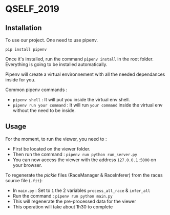 # QSELF_2019

## Installation

To use our project. One need to use pipenv. 

```
pip install pipenv
```

Once it's installed, run the command `pipenv install` in the root folder. Everything is going to be installed automatically.

Pipenv will create a virtual environnement with all the needed dependances inside for you.

Common pipenv commands :

 * `pipenv shell` : It will put you inside the virtual env shell.
 * `pipenv run your command` : It will run `your command` inside the virtual env without the need to be inside.

## Usage

For the moment, to run the viewer, you need to :

 * First be located on the viewer folder.
 * Then run the command : `pipenv run python run_server.py`
 * You can now access the viewer with the address `127.0.0.1:5000` on your browser.

 To regenerate the *pickle* files (RaceManager & RaceInferer) from the races source file (`.fit`):

 * In `main.py` : Set to `1` the 2 variables `process_all_race` & `infer_all`
 * Run the command : `pipenv run python main.py`
 * This will regenerate the pre-processed data for the viewer 
 * This operation will take about 1h30 to complete
